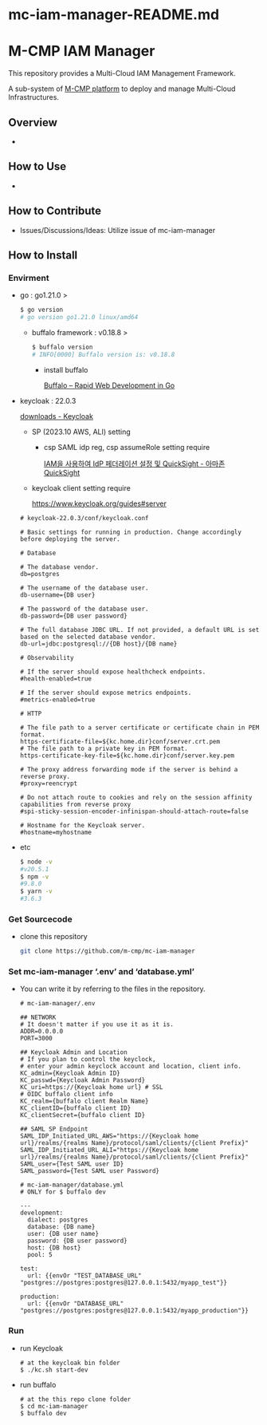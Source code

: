 # mc-iam-manager-README.md

# M-CMP IAM Manager

This repository provides a Multi-Cloud IAM Management Framework.

A sub-system of [M-CMP platform](https://github.com/m-cmp/docs/tree/main) to deploy and manage Multi-Cloud Infrastructures.

## Overview

- 

## How to Use

- 

## How to Contribute

- Issues/Discussions/Ideas: Utilize issue of mc-iam-manager

## How to Install

### Envirment

- go : go1.21.0 >
    
    ```bash
    $ go version
    # go version go1.21.0 linux/amd64
    ```
    
    - buffalo framework : v0.18.8 >
        
        ```bash
        $ buffalo version
        # INFO[0000] Buffalo version is: v0.18.8
        ```
        
        - install buffalo
            
            [Buffalo – Rapid Web Development in Go](https://gobuffalo.io/documentation/getting_started/installation/)
            
- keycloak : 22.0.3
    
    [downloads - Keycloak](https://www.keycloak.org/downloads)
    
    - SP (2023.10 AWS, ALI) setting
        - csp SAML idp reg, csp assumeRole setting require
            
            [IAM을 사용하여 IdP 페더레이션 설정 및 QuickSight - 아마존 QuickSight](https://docs.aws.amazon.com/ko_kr/quicksight/latest/user/external-identity-providers-setting-up-saml.html)
            
    - keycloak client setting require
        
        https://www.keycloak.org/guides#server
        
    
    ```
    # keycloak-22.0.3/conf/keycloak.conf
    
    # Basic settings for running in production. Change accordingly before deploying the server.
    
    # Database
    
    # The database vendor.
    db=postgres
    
    # The username of the database user.
    db-username={DB user}
    
    # The password of the database user.
    db-password={DB user password}
    
    # The full database JDBC URL. If not provided, a default URL is set based on the selected database vendor.
    db-url=jdbc:postgresql://{DB host}/{DB name}
    
    # Observability
    
    # If the server should expose healthcheck endpoints.
    #health-enabled=true
    
    # If the server should expose metrics endpoints.
    #metrics-enabled=true
    
    # HTTP
    
    # The file path to a server certificate or certificate chain in PEM format.
    https-certificate-file=${kc.home.dir}conf/server.crt.pem
    # The file path to a private key in PEM format.
    https-certificate-key-file=${kc.home.dir}conf/server.key.pem
    
    # The proxy address forwarding mode if the server is behind a reverse proxy.
    #proxy=reencrypt
    
    # Do not attach route to cookies and rely on the session affinity capabilities from reverse proxy
    #spi-sticky-session-encoder-infinispan-should-attach-route=false
    
    # Hostname for the Keycloak server.
    #hostname=myhostname
    ```
    
- etc
    
    ```bash
    $ node -v
    #v20.5.1
    $ npm -v
    #9.8.0
    $ yarn -v
    #3.6.3
    ```
    

### Get Sourcecode

- clone this repository
    
    ```bash
    git clone https://github.com/m-cmp/mc-iam-manager
    ```
    

### Set mc-iam-manager ‘.env’ and ‘database.yml’

- You can write it by referring to the files in the repository.
    
    ```
    # mc-iam-manager/.env
    
    ## NETWORK
    # It doesn't matter if you use it as it is.
    ADDR=0.0.0.0 
    PORT=3000
    
    ## Keycloak Admin and Location
    # If you plan to control the keyclock,
    # enter your admin keyclock account and location, client info.
    KC_admin={Keycloak Admin ID}
    KC_passwd={Keycloak Admin Password}
    KC_uri=https://{Keycloak home url} # SSL
    # OIDC buffalo client info
    KC_realm={buffalo client Realm Name}
    KC_clientID={buffalo client ID}
    KC_clientSecret={buffalo client ID}
    
    ## SAML SP Endpoint
    SAML_IDP_Initiated_URL_AWS="https://{Keycloak home url}/realms/{realms Name}/protocol/saml/clients/{client Prefix}"
    SAML_IDP_Initiated_URL_ALI="https://{Keycloak home url}/realms/{realms Name}/protocol/saml/clients/{client Prefix}"
    SAML_user={Test SAML user ID}
    SAML_password={Test SAML user Password}
    ```
    
    ```
    # mc-iam-manager/database.yml
    # ONLY for $ buffalo dev
    
    ---
    development:
      dialect: postgres
      database: {DB name}
      user: {DB user name}
      password: {DB user password}
      host: {DB host}
      pool: 5
    
    test:
      url: {{envOr "TEST_DATABASE_URL" "postgres://postgres:postgres@127.0.0.1:5432/myapp_test"}}
    
    production:
      url: {{envOr "DATABASE_URL" "postgres://postgres:postgres@127.0.0.1:5432/myapp_production"}}
    ```
    

### Run

- run Keycloak
    
    ```
    # at the keycloak bin folder
    $ ./kc.sh start-dev
    ```
    
- run buffalo
  
    ```
    # at the this repo clone folder
    $ cd mc-iam-manager
    $ buffalo dev
    ```
